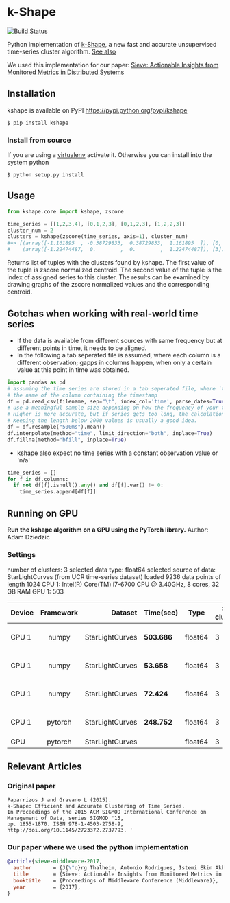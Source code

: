# k-Shape

[![Build Status](https://travis-ci.org/Mic92/kshape.svg?branch=master)](https://travis-ci.org/Mic92/kshape)

Python implementation of [k-Shape](http://www.cs.columbia.edu/~jopa/kshape.html),
a new fast and accurate unsupervised time-series cluster algorithm.
[See also](#relevant-articles)

We used this implementation for our paper: [Sieve: Actionable Insights from Monitored Metrics in Distributed Systems](https://sieve-microservices.github.io/)

## Installation

kshape is available on PyPI https://pypi.python.org/pypi/kshape

```console
$ pip install kshape
```

### Install from source

If you are using a [virtualenv](https://virtualenv.pypa.io/en/stable/) activate it. Otherwise you can install
into the system python

```console
$ python setup.py install
```

## Usage

```python
from kshape.core import kshape, zscore

time_series = [[1,2,3,4], [0,1,2,3], [0,1,2,3], [1,2,2,3]]
cluster_num = 2
clusters = kshape(zscore(time_series, axis=1), cluster_num)
#=> [(array([-1.161895  , -0.38729833,  0.38729833,  1.161895  ]), [0, 1, 2]),
#    (array([-1.22474487,  0.        ,  0.        ,  1.22474487]), [3])]
```

Returns list of tuples with the clusters found by kshape. The first value of the
tuple is zscore normalized centroid. The second value of the tuple is the index
of assigned series to this cluster.
The results can be examined by drawing graphs of the zscore normalized values
and the corresponding centroid.

## Gotchas when working with real-world time series

- If the data is available from different sources with same frequency but at different points in time, it needs to be aligned.
- In the following a tab seperated file is assumed, where each column is a different observation;
  gapps in columns happen, when only a certain value at this point in time was obtained.

```python
import pandas as pd
# assuming the time series are stored in a tab seperated file, where `time` is
# the name of the column containing the timestamp
df = pd.read_csv(filename, sep="\t", index_col='time', parse_dates=True)
# use a meaningful sample size depending on how the frequency of your time series:
# Higher is more accurate, but if series gets too long, the calculation gets cpu and memory intensive.
# Keeping the length below 2000 values is usually a good idea.
df = df.resample("500ms").mean()
df.interpolate(method="time", limit_direction="both", inplace=True)
df.fillna(method="bfill", inplace=True)
```

- kshape also expect no time series with a constant observation value or 'n/a'

```python
time_series = []
for f in df.columns:
  if not df[f].isnull().any() and df[f].var() != 0:
    time_series.append[df[f]]
```

## Running on GPU
**Run the kshape algorithm on a GPU using the PyTorch library.**
Author: Adam Dziedzic

### Settings
number of clusters:  3
selected data type:  float64
selected source of data:  StarLightCurves (from UCR time-series dataset)
loaded  9236  data points of length  1024
CPU 1: Intel(R) Core(TM) i7-6700 CPU @ 3.40GHz, 8 cores, 32 GB RAM
GPU 1: 503

| Device        | Framework  | Dataset  | Time(sec) |Type| # of clusters| Comment|
| ------------- |:----------:| --------:|-----------|----|--------------|--------|
| CPU 1           | numpy         | StarLightCurves  |  **503.686** | float64 | 3  | commit: 52a01fe1206fd98c39eeaed0e7199a80d01421b2 with full broadcasting to 3D array|
| CPU 1           | numpy         | StarLightCurves  |  **53.658**  |float64  | 3 |commit: 52a01fe1206fd98c39eeaed0e7199a80d01421b2 with iterative assignment of time-series to clusters |
| CPU 1           | numpy         | StarLightCurves  |  **72.424**  |float64  | 3 |commit: 52a01fe1206fd98c39eeaed0e7199a80d01421b2 with iterative assignment of time-series to clusters |
| CPU 1          | pytorch       | StarLightCurves  |  **248.752** | float64 | 3  | commit: 52a01fe1206fd98c39eeaed0e7199a80d01421b2 with iterative assignment of time-series to clusters |
| GPU           | pytorch       | StarLightCurves  |             | float64 | 3 |              |

## Relevant Articles

### Original paper

```plain
Paparrizos J and Gravano L (2015).
k-Shape: Efficient and Accurate Clustering of Time Series.
In Proceedings of the 2015 ACM SIGMOD International Conference on Management of Data, series SIGMOD '15,
pp. 1855-1870. ISBN 978-1-4503-2758-9, http://doi.org/10.1145/2723372.2737793. '
```

### Our paper where we used the python implementation
```bibtex
@article{sieve-middleware-2017,
  author       = {J{\"o}rg Thalheim, Antonio Rodrigues, Istemi Ekin Akkus, Pramod Bhatotia, Ruichuan Chen, Bimal Viswanath, Lei Jiao, Christof Fetzer},
  title        = {Sieve: Actionable Insights from Monitored Metrics in Distributed Systems}
  booktitle    = {Proceedings of Middleware Conference (Middleware)},
  year         = {2017},
}
```

